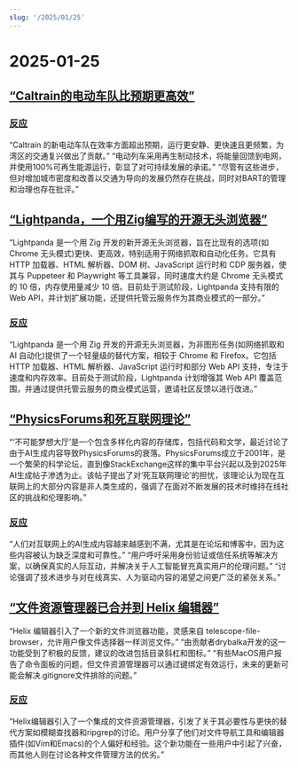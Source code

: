 ```yaml
---
slug: '/2025/01/25'
---
```


# 2025-01-25

## [“Caltrain的电动车队比预期更高效”](https://www.caltrain.com/news/caltrains-electric-fleet-more-efficient-expected)

### [反应](https://news.ycombinator.com/item?id=42818692)

“Caltrain 的新电动车队在效率方面超出预期，运行更安静、更快速且更频繁，为湾区的交通复兴做出了贡献。” “电动列车采用再生制动技术，将能量回馈到电网，并使用100%可再生能源运行，彰显了对可持续发展的承诺。” “尽管有这些进步，但对增加城市密度和改善以交通为导向的发展仍然存在挑战，同时对BART的管理和治理也存在批评。”

## [“Lightpanda，一个用Zig编写的开源无头浏览器”](https://github.com/lightpanda-io/browser)

“Lightpanda 是一个用 Zig 开发的新开源无头浏览器，旨在比现有的选项(如 Chrome 无头模式)更快、更高效，特别适用于网络抓取和自动化任务。它具有 HTTP 加载器、HTML 解析器、DOM 树、JavaScript 运行时和 CDP 服务器，使其与 Puppeteer 和 Playwright 等工具兼容，同时速度大约是 Chrome 无头模式的 10 倍，内存使用量减少 10 倍。目前处于测试阶段，Lightpanda 支持有限的 Web API，并计划扩展功能，还提供托管云服务作为其商业模式的一部分。”

### [反应](https://news.ycombinator.com/item?id=42817439)

“Lightpanda 是一个用 Zig 开发的开源无头浏览器，为非图形任务(如网络抓取和 AI 自动化)提供了一个轻量级的替代方案，相较于 Chrome 和 Firefox。它包括 HTTP 加载器、HTML 解析器、JavaScript 运行时和部分 Web API 支持，专注于速度和内存效率。目前处于测试阶段，Lightpanda 计划增强其 Web API 覆盖范围，并通过提供托管云服务的商业模式运营，邀请社区反馈以进行改进。”

## [“PhysicsForums和死互联网理论”](https://hallofdreams.org/posts/physicsforums/)

“‘不可能梦想大厅’是一个包含多样化内容的存储库，包括代码和文学，最近讨论了由于AI生成内容导致PhysicsForums的衰落。PhysicsForums成立于2001年，是一个繁荣的科学论坛，直到像StackExchange这样的集中平台兴起以及到2025年AI生成帖子渗透为止。该帖子提出了对‘死互联网理论’的担忧，该理论认为现在互联网上的大部分内容是非人类生成的，强调了在面对不断发展的技术时维持在线社区的挑战和伦理影响。”

### [反应](https://news.ycombinator.com/item?id=42816284)

“人们对互联网上的AI生成内容越来越感到不满，尤其是在论坛和博客中，因为这些内容被认为缺乏深度和可靠性。” “用户呼吁采用身份验证或信任系统等解决方案，以确保真实的人际互动，并解决关于人工智能冒充真实用户的伦理问题。” “讨论强调了技术进步与对在线真实、人为驱动内容的渴望之间更广泛的紧张关系。”

## [“文件资源管理器已合并到 Helix 编辑器”](https://github.com/helix-editor/helix/pull/11285)

“Helix 编辑器引入了一个新的文件浏览器功能，灵感来自 telescope-file-browser，允许用户像文件选择器一样浏览文件。” “由贡献者drybalka开发的这一功能受到了积极的反馈，建议的改进包括目录斜杠和图标。” “有些MacOS用户报告了命令面板的问题，但文件资源管理器可以通过键绑定有效运行，未来的更新可能会解决.gitignore文件排除的问题。”

### [反应](https://news.ycombinator.com/item?id=42818278)

“Helix编辑器引入了一个集成的文件资源管理器，引发了关于其必要性与更快的替代方案如模糊查找器和ripgrep的讨论。用户分享了他们对文件导航工具和编辑器插件(如Vim和Emacs)的个人偏好和经验。这个新功能在一些用户中引起了兴奋，而其他人则在讨论各种文件管理方法的优劣。”

<head>
  <meta property="og:title" content="“Caltrain的电动车队比预期更高效”" />
  <meta property="og:type" content="website" />
  <meta property="og:image" content="https://og.cho.sh/api/og/?title=%E2%80%9CCaltrain%E7%9A%84%E7%94%B5%E5%8A%A8%E8%BD%A6%E9%98%9F%E6%AF%94%E9%A2%84%E6%9C%9F%E6%9B%B4%E9%AB%98%E6%95%88%E2%80%9D&subheading=2025%E5%B9%B41%E6%9C%8825%E6%97%A5%E6%98%9F%E6%9C%9F%E5%85%AD%3A%20%E9%BB%91%E5%AE%A2%E6%96%B0%E9%97%BB%E6%91%98%E8%A6%81" />
</head>
